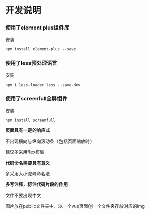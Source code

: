 # 开发说明

### 使用了element plus组件库

安装

```
npm install element-plus --save
```

### 使用了less预处理语言

安装

```
npm i less-loader less --save-dev
```

### 使用了screenfull全屏组件

安装

```
npm install screenfull 
```

**页面具有一定的响应式**

不出现横向与纵向滚动条（包括页面缩放时）

建议多采用flex布局

**代码命名需要具有意义**

多采用大小驼峰命名法

**多写注释，标注代码片段的作用**

文件不要出现中文

图片放在public文件夹中，以一个vue页面创一个文件夹存放对应的img
